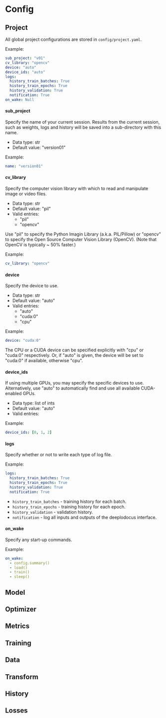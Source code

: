 # Config

## Project

All global project configurations are stored in `config/project.yaml`.

Example:
~~~yaml
sub_project: "v01"
cv_library: "opencv"
device: "auto"
device_ids: "auto"
logs:
  history_train_batches: True
  history_train_epochs: True
  history_validation: True
  notification: True
on_wake: Null
~~~

#### sub_project

Specify the name of your current session.
Results from the current session, such as weights, logs and history will be saved into a sub-directory with this name.

- Data type: str
- Default value: "version01"

Example:
~~~yaml
name: "version01"
~~~

#### cv_library

Specify the computer vision library with which to read and manipulate image or video files.

- Data type: str
- Default value: "pil"
- Valid entries: 
    - "pil"
    - "opencv"
    
Use "pil" to specify the Python Imagin Library (a.k.a. PIL/Pillow) or "opencv" to specify the Open Source Computer Vision Library (OpenCV). 
(Note that OpenCV is typically ~ 50% faster.)

Example: 
~~~yaml
cv_library: "opencv"
~~~

#### device

Specify the device to use. 

- Data type: str
- Default value: "auto"
- Valid entries: 
    - "auto"
    - "cuda:0"
    - "cpu"

Example:
~~~yaml
device: "cuda:0"
~~~

The CPU or a CUDA device can be specified explicitly with "cpu" or "cuda:0" respectively. 
Or, if "auto" is given, the device will be set to "cuda:0" if available, otherwise "cpu".

#### device_ids

If using multiple GPUs, you may specify the specific devices to use. Alternatively, use "auto" to automatically find and use all available CUDA-enabled GPUs. 

- Data type: list of ints
- Default value: "auto"
- Valid entries: 

Example: 
~~~yaml
device_ids: [0, 1, 2]
~~~

#### logs

Specify whether or not to write each type of log file.

Example:
~~~yaml
logs:
  history_train_batches: True
  history_train_epochs: True
  history_validation: True
  notification: True
~~~

- `history_train_batches` - training history for each batch.
- `history_train_epochs` - training history for each epoch.
- `history_validation` - validation history.
- `notification` - log all inputs and outputs of the deeplodocus interface.

#### on_wake

Specify any start-up commands.

Example: 
~~~yaml
on_wake:
  - config.summary()
  - load()
  - train()
  - sleep()
~~~



## Model

## Optimizer

## Metrics

## Training

## Data

## Transform

## History

## Losses